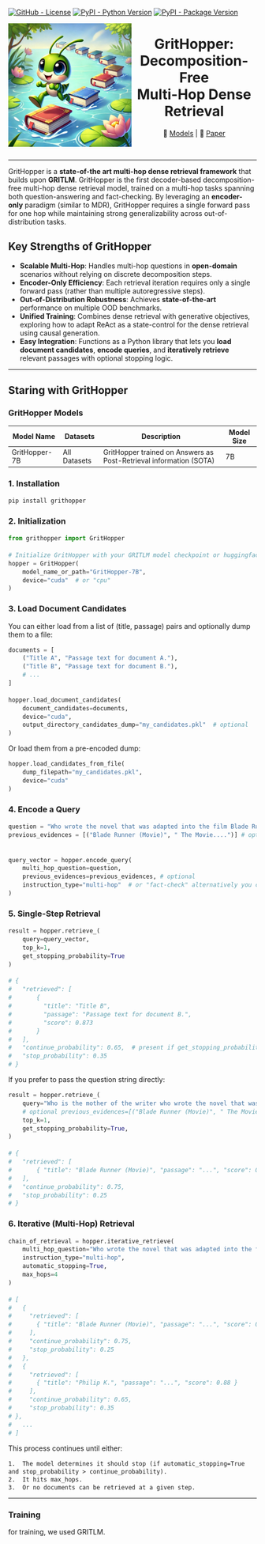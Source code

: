 <!--- BADGES: START, copied from sentence transformers, will be replaced with the actual once (removed for anonymity)--->
[![GitHub - License](https://img.shields.io/github/license/UKPLab/arxiv2024-triple-encoders?logo=github&style=flat&color=green)][#github-license]
[![PyPI - Python Version](https://img.shields.io/pypi/pyversions/triple-encoders?logo=pypi&style=flat&color=blue)][#pypi-package]
[![PyPI - Package Version](https://img.shields.io/pypi/v/triple-encoders?logo=pypi&style=flat&color=orange)][#pypi-package]


[#github-license]: https://github.com/
[#pypi-package]: https://pypi.org/project/triple-encoders/
<p align="center">
  <img src="static/GritHopperLogo.jpeg" alt="GritHopper Logo" height="250px" align="left" style="position: relative; z-index: 1;">
  <div align="center">
    <h1>
      <h1>GritHopper: Decomposition-Free<br>
      Multi-Hop Dense Retrieval</h1>
    </h1>
    <p align="center">
    🤗 <a href="https://huggingface.co/UKPLab/triple-encoders-dailydialog" target="_blank">Models</a>  | 📃 <a href="https://aclanthology.org/2024.acl-long.290/" target="_blank">Paper</a>
</p>
  </div>
</p>

<br clear="left"/>

<!--- BADGES: START, copied from sentence transformers, will be replaced with the actual once (removed for anonymity)--->

---



GritHopper is a **state-of-the art multi-hop dense retrieval framework** that builds upon **GRITLM**. GritHopper is the first decoder-based decomposition-free multi-hop dense retrieval model, trained on a multi-hop tasks spanning both question-answering and fact-checking. By leveraging an **encoder-only** paradigm (similar to MDR), GritHopper requires a single forward pass for one hop while maintaining strong generalizability across out-of-distribution tasks. 

## Key Strengths of GritHopper
- **Scalable Multi-Hop**: Handles multi-hop questions in **open-domain** scenarios without relying on discrete decomposition steps.  
- **Encoder-Only Efficiency**: Each retrieval iteration requires only a single forward pass (rather than multiple autoregressive steps).  
- **Out-of-Distribution Robustness**: Achieves **state-of-the-art** performance on multiple OOD benchmarks.  
- **Unified Training**: Combines dense retrieval with generative objectives, exploring how to adapt ReAct as a state-control for the dense retrieval using causal generation. 
- **Easy Integration**: Functions as a Python library that lets you **load document candidates**, **encode queries**, and **iteratively retrieve** relevant passages with optional stopping logic.

---

## Staring with GritHopper

### GritHopper Models 
| Model Name                          | Datasets     | Description                                                                                                                                                              | Model Size |
|-------------------------------------|--------------|--------------------------------------------------------------------------------------------------------------------------------------------------------------------------| --- |
| GritHopper-7B                | All Datasets | GritHopper trained on Answers as Post-Retrieval information (SOTA)                                                                                                       | 7B |
### 1. Installation

```bash
pip install grithopper
```
### 2. Initialization
```python
from grithopper import GritHopper

# Initialize GritHopper with your GRITLM model checkpoint or huggingface path
hopper = GritHopper(
    model_name_or_path="GritHopper-7B",  
    device="cuda"  # or "cpu"
)
```

### 3. Load Document Candidates

You can either load from a list of (title, passage) pairs and optionally dump them to a file:
```python
documents = [
    ("Title A", "Passage text for document A."),
    ("Title B", "Passage text for document B."),
    # ...
]

hopper.load_document_candidates(
    document_candidates=documents,
    device="cuda",
    output_directory_candidates_dump="my_candidates.pkl"  # optional
)
```

Or load them from a pre-encoded dump:
```python
hopper.load_candidates_from_file(
    dump_filepath="my_candidates.pkl",
    device="cuda"
)
```
### 4. Encode a Query

```python
question = "Who wrote the novel that was adapted into the film Blade Runner?"
previous_evidences = [("Blade Runner (Movie)", " The Movie....")] # optional


query_vector = hopper.encode_query(
    multi_hop_question=question,
    previous_evidences=previous_evidences, # optional
    instruction_type="multi-hop"  # or "fact-check" alternatively you can provide a custom instruction with insruction="your_instruction"
)
```
### 5. Single-Step Retrieval
```python
result = hopper.retrieve_(
    query=query_vector,
    top_k=1,
    get_stopping_probability=True
)

# {
#   "retrieved": [
#       {
#         "title": "Title B",
#         "passage": "Passage text for document B.",
#         "score": 0.873
#       }
#   ],
#   "continue_probability": 0.65,  # present if get_stopping_probability=True
#   "stop_probability": 0.35
# }
```
If you prefer to pass the question string directly:

```python
result = hopper.retrieve_(
    query="Who is the mother of the writer who wrote the novel that was adapted into the film Blade Runner?",
    # optional previous_evidences=[("Blade Runner (Movie)", " The Movie....")],
    top_k=1,
    get_stopping_probability=True,
)

# {
#   "retrieved": [
#       { "title": "Blade Runner (Movie)", "passage": "...", "score": 0.92 }
#   ],
#   "continue_probability": 0.75,
#   "stop_probability": 0.25
# }
```
### 6. Iterative (Multi-Hop) Retrieval
```python
chain_of_retrieval = hopper.iterative_retrieve(
    multi_hop_question="Who wrote the novel that was adapted into the film Blade Runner?",
    instruction_type="multi-hop",
    automatic_stopping=True,
    max_hops=4
)

# [
#   {
#     "retrieved": [
#       { "title": "Blade Runner (Movie)", "passage": "...", "score": 0.92 }
#     ],
#     "continue_probability": 0.75,
#     "stop_probability": 0.25
#   },
#   {
#     "retrieved": [
#       { "title": "Philip K.", "passage": "...", "score": 0.88 }
#     ],
#     "continue_probability": 0.65,
#     "stop_probability": 0.35
# },
#   ...
# ]
```
This process continues until either:

	1.	The model determines it should stop (if automatic_stopping=True and stop_probability > continue_probability).
	2.	It hits max_hops.
	3.	Or no documents can be retrieved at a given step.

---
### Training 
for training, we used GRITLM.

